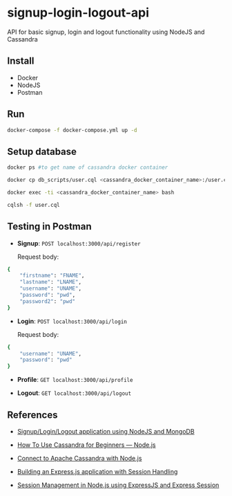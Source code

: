 # signup-login-logout-api
API for basic signup, login and logout functionality using NodeJS and Cassandra

## Install

- Docker
- NodeJS
- Postman

## Run

```sh
docker-compose -f docker-compose.yml up -d
```

## Setup database

```sh
docker ps #to get name of cassandra docker container

docker cp db_scripts/user.cql <cassandra_docker_container_name>:/user.cql

docker exec -ti <cassandra_docker_container_name> bash

cqlsh -f user.cql 
```


## Testing in Postman

- **Signup**: `POST localhost:3000/api/register`


	Request body:
```sh
{
    "firstname": "FNAME",
    "lastname": "LNAME",
    "username": "UNAME",
    "password": "pwd",
    "password2": "pwd"
}
```
- **Login**: `POST localhost:3000/api/login`


	Request body: 
```sh
{
    "username": "UNAME",
    "password": "pwd"
}
```
- **Profile**: `GET localhost:3000/api/profile`

- **Logout**: `GET localhost:3000/api/logout`

## References

- [Signup/Login/Logout application using NodeJS and MongoDB](https://medium.com/@sarthakmittal1461/to-build-login-sign-up-and-logout-restful-apis-with-node-js-using-jwt-authentication-f3d7287acca2)

- [How To Use Cassandra for Beginners — Node.js](https://www.instaclustr.com/support/documentation/cassandra/using-cassandra/connect-to-cassandra-with-node-js/)

- [Connect to Apache Cassandra with Node.js](https://www.instaclustr.com/support/documentation/cassandra/using-cassandra/connect-to-cassandra-with-node-js/)

- [Building an Express.js application with Session Handling](https://radiostud.io/simple-express-application-session-handling)

- [Session Management in Node.js using ExpressJS and Express Session](https://www.section.io/engineering-education/session-management-in-nodejs-using-expressjs-and-express-session/)
